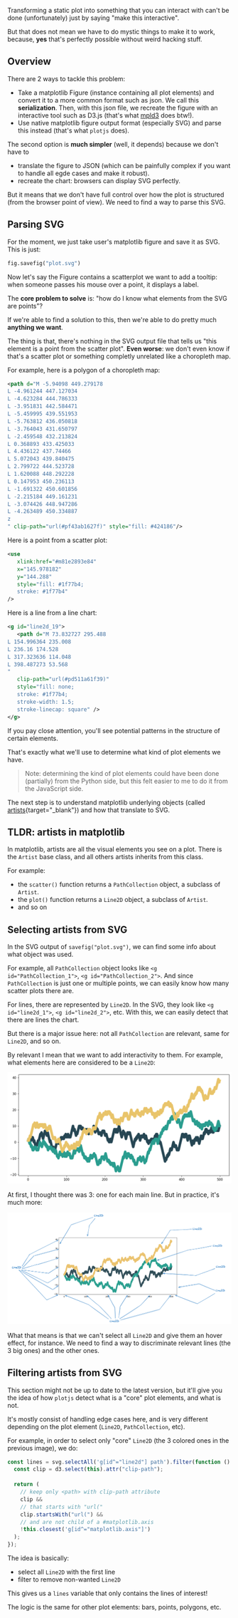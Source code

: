 Transforming a static plot into something that you can interact with can't be done (unfortunately) just by saying "make this interactive".

But that does not mean we have to do mystic things to make it to work, because, **yes** that's perfectly possible without weird hacking stuff.

## Overview

There are 2 ways to tackle this problem:

- Take a matplotlib Figure (instance containing all plot elements) and convert it to a more common format such as json. We call this **serialization**. Then, with this json file, we recreate the figure with an interactive tool such as D3.js (that's what [mpld3](https://github.com/mpld3/mpld3) does btw!).
- Use native matplotlib figure output format (especially SVG) and parse this instead (that's what `plotjs` does).

The second option is **much simpler** (well, it depends) because we don't have to

- translate the figure to JSON (which can be painfully complex if you want to handle all egde cases and make it robust).
- recreate the chart: browsers can display SVG perfectly.

But it means that we don't have full control over how the plot is structured (from the browser point of view). We need to find a way to parse this SVG.

## Parsing SVG

For the moment, we just take user's matplotlib figure and save it as SVG. This is just:

```python
fig.savefig("plot.svg")
```

Now let's say the Figure contains a scatterplot we want to add a tooltip: when someone passes his mouse over a point, it displays a label.

The **core problem to solve** is: "how do I know what elements from the SVG are points"?

If we're able to find a solution to this, then we're able to do pretty much **anything we want**.

The thing is that, there's nothing in the SVG output file that tells us "this element is a point from the scatter plot". **Even worse**: we don't even know if that's a scatter plot or something completly unrelated like a choropleth map.

For example, here is a polygon of a choropleth map:

```svg
<path d="M -5.94098 449.279178
L -4.961244 447.127034
L -4.623284 444.786333
L -3.951831 442.584471
L -5.459995 439.551953
L -5.763812 436.050818
L -3.764043 431.650797
L -2.459548 432.213824
L 0.368893 433.425033
L 4.436122 437.74466
L 5.072043 439.840475
L 2.799722 444.523728
L 1.620088 448.292228
L 0.147953 450.236113
L -1.691322 450.601856
L -2.215184 449.161231
L -3.074426 448.947286
L -4.263489 450.334887
z
" clip-path="url(#pf43ab1627f)" style="fill: #424186"/>
```

Here is a point from a scatter plot:

```svg
<use
   xlink:href="#m81e2893e84"
   x="145.978182"
   y="144.288"
   style="fill: #1f77b4;
   stroke: #1f77b4"
/>
```

Here is a line from a line chart:

```svg
<g id="line2d_19">
   <path d="M 73.832727 295.488
L 154.996364 235.008
L 236.16 174.528
L 317.323636 114.048
L 398.487273 53.568
"
   clip-path="url(#pd511a61f39)"
   style="fill: none;
   stroke: #1f77b4;
   stroke-width: 1.5;
   stroke-linecap: square" />
</g>
```

If you pay close attention, you'll see potential patterns in the structure of certain elements.

That's exactly what we'll use to determine what kind of plot elements we have.

> Note: determining the kind of plot elements could have been done (partially) from the Python side, but this felt easier to me to do it from the JavaScript side.

The next step is to understand matplotlib underlying objects (called [artists](https://matplotlib.org/stable/users/explain/artists/artist_intro.html){target="\_blank"}) and how that translate to SVG.

## TLDR: artists in matplotlib

In matplotlib, artists are all the visual elements you see on a plot. There is the `Artist` base class, and all others artists inherits from this class.

For example:

- the `scatter()` function returns a `PathCollection` object, a subclass of `Artist`.
- the `plot()` function returns a `Line2D` object, a subclass of `Artist`.
- and so on

## Selecting artists from SVG

In the SVG output of `savefig("plot.svg")`, we can find some info about what object was used.

For example, all `PathCollection` object looks like `<g id="PathCollection_1">`, `<g id="PathCollection_2">`. And since `PathCollection` is just one or multiple points, we can easily know how many scatter plots there are.

For lines, there are represented by `Line2D`. In the SVG, they look like `<g id="line2d_1">`, `<g id="line2d_2">`, etc. With this, we can easily detect that there are lines the chart.

But there is a major issue here: not all `PathCollection` are relevant, same for `Line2D`, and so on.

By relevant I mean that we want to add interactivity to them. For example, what elements here are considered to be a `Line2D`:

![](../img/how-it-works-1.png)

At first, I thought there was 3: one for each main line. But in practice, it's much more:

![](../img/how-it-works-2.png)

What that means is that we can't select all `Line2D` and give them an hover effect, for instance. We need to find a way to discriminate relevant lines (the 3 big ones) and the other ones.

## Filtering artists from SVG

This section might not be up to date to the latest version, but it'll give you the idea of how `plotjs` detect what is a "core" plot elements, and what is not.

It's mostly consist of handling edge cases here, and is very different depending on the plot element (`Line2D`, `PathCollection`, etc).

For example, in order to select only "core" `Line2D` (the 3 colored ones in the previous image), we do:

```javascript
const lines = svg.selectAll('g[id^="line2d"] path').filter(function () {
  const clip = d3.select(this).attr("clip-path");

  return (
    // keep only <path> with clip-path attribute
    clip &&
    // that starts with "url("
    clip.startsWith("url(") &&
    // and are not child of a #matplotlib.axis
    !this.closest('g[id^="matplotlib.axis"]')
  );
});
```

The idea is basically:

- select all `Line2D` with the first line
- filter to remove non-wanted `Line2D`

This gives us a `lines` variable that only contains the lines of interest!

The logic is the same for other plot elements: bars, points, polygons, etc.
